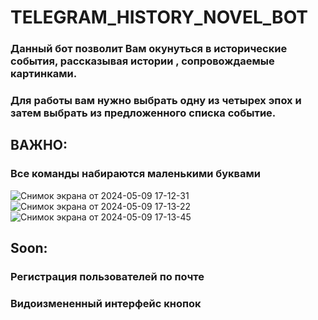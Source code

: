 # **TELEGRAM_HISTORY_NOVEL_BOT**
### Данный бот позволит Вам окунуться в исторические события, рассказывая истории , сопровождаемые картинками.
### Для работы вам нужно выбрать одну из четырех эпох и затем выбрать из предложенного списка событие.
## ВАЖНО:
### Все команды набираются маленькими буквами
![Снимок экрана от 2024-05-09 17-12-31](https://github.com/mMm1m/HistoryTelegramBot/assets/104731296/6865c9cd-a7e8-4dca-b210-84c546ad1fb0)
![Снимок экрана от 2024-05-09 17-13-22](https://github.com/mMm1m/HistoryTelegramBot/assets/104731296/526629d3-4b0d-4d09-938e-65be769d4428)
![Снимок экрана от 2024-05-09 17-13-45](https://github.com/mMm1m/HistoryTelegramBot/assets/104731296/d5593591-cbe2-43c1-9053-bfc02d6df4b6)

## Soon:
### Регистрация пользователей по почте
### Видоизмененный интерфейс кнопок
